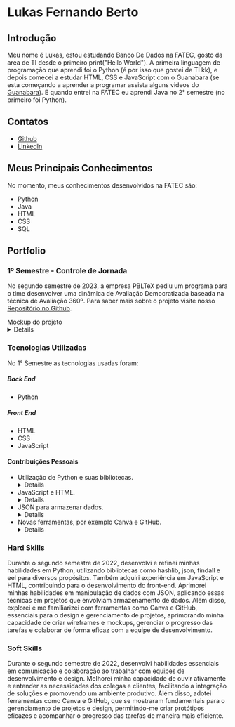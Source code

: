 # Lukas Fernando Berto

## Introdução
Meu nome é Lukas, estou estudando Banco De Dados na FATEC, gosto da area de TI desde o primeiro print("Hello World"). A primeira linguagem de programação que aprendi foi o Python (é por isso que gostei de TI kk), e depois comecei a estudar HTML, CSS e JavaScript com o Guanabara (se esta começando a aprender a programar assista alguns videos do [Guanabara](https://www.youtube.com/@CursoemVideo)). E quando entrei na FATEC eu aprendi Java no 2° semestre (no primeiro foi Python).

## Contatos
* [Github](https://github.com/LukasFernando)
* [LinkedIn](https://www.linkedin.com/)

## Meus Principais Conhecimentos
No momento, meus conhecimentos desenvolvidos na FATEC são:
* Python
* Java
* HTML
* CSS
* SQL

## Portfolio
### 1º Semestre - Controle de Jornada
No segundo semestre de 2023, a empresa PBLTeX pediu um programa para o time desenvolver uma dinâmica de Avaliação Democratizada baseada na técnica de Avaliação 360º. Para saber mais sobre o projeto visite nosso [Repositório no Github](https://github.com/LukasFernando/FATEC-API-1_Semestre-Falcon).

<div> Mockup do projeto </div>
<details>
 
 ![2023-10-03-22-48-40](https://github.com/dragonfatec/Projeto-web/assets/94874696/78bfbdb7-6a59-4ebf-8093-bcbd70001a35)

</details>

### Tecnologias Utilizadas
No 1° Semestre as tecnologias usadas foram: 
##### **Back End**
  * Python
##### **Front End** 
  * HTML
  * CSS
  * JavaScript

#### Contribuições Pessoais
* Utilização de Python e suas bibliotecas. <details> Durante o segundo semestre de 2022, aprimorei minhas habilidades em Python e algumas bibliotecas como hashlib, json, findall, eel, entre outros. </details>
* JavaScript e HTML. <details> Durante o segundo semestre de 2022, aprendi JavaScript e HTML e ajudei no desenvolvimento do front-end. </details>
* JSON para armazenar dados. <details> Durante o segundo semestre de 2022, utilizamos o JSON para armazenar os dados do software, então consegui aprimorar minhas habilidades em utilizar com o Python. </details>
* Novas ferramentas, por exemplo Canva e GitHub. <details> Durante o segundo semestre de 2022, explorei e me familiarizei com diversas ferramentas que se tornaram essenciais para o meu trabalho como Product Owner. No campo do design e prototipagem, adotei o Figma e o Canva, permitindo-me criar wireframes e mockups de forma mais eficiente e colaborativa. Além disso, aprofundei meu conhecimento em ferramentas de gerenciamento de projetos, como Jira e GitHub, utilizando-as para acompanhar o progresso das tarefas, gerenciar o backlog e colaborar com a equipe de desenvolvimento de maneira mais eficaz. </details>

### Hard Skills
Durante o segundo semestre de 2022, desenvolvi e refinei minhas habilidades em Python, utilizando bibliotecas como hashlib, json, findall e eel para diversos propósitos. Também adquiri experiência em JavaScript e HTML, contribuindo para o desenvolvimento do front-end. Aprimorei minhas habilidades em manipulação de dados com JSON, aplicando essas técnicas em projetos que envolviam armazenamento de dados. Além disso, explorei e me familiarizei com ferramentas como Canva e GitHub, essenciais para o design e gerenciamento de projetos, aprimorando minha capacidade de criar wireframes e mockups, gerenciar o progresso das tarefas e colaborar de forma eficaz com a equipe de desenvolvimento.

### Soft Skills
Durante o segundo semestre de 2022, desenvolvi habilidades essenciais em comunicação e colaboração ao trabalhar com equipes de desenvolvimento e design. Melhorei minha capacidade de ouvir ativamente e entender as necessidades dos colegas e clientes, facilitando a integração de soluções e promovendo um ambiente produtivo. Além disso, adotei ferramentas como Canva e GitHub, que se mostraram fundamentais para o gerenciamento de projetos e design, permitindo-me criar protótipos eficazes e acompanhar o progresso das tarefas de maneira mais eficiente.

